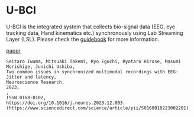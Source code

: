 # U-BCI

U-BCI is the integrated system that collects bio-signal data (EEG, eye tracking data, Hand kinematics etc.) synchronously using Lab Streaming Layer (LSL).
Please check the [guidebook](https://docs.google.com/document/d/1bhhI95ILIQAwalakF6iXgKjvT8xTE3FMfh2FEUU6zqo/edit?usp=sharing) for more information.

[paper](https://doi.org/10.1016/j.neures.2023.12.003)

```
Seitaro Iwama, Mitsuaki Takemi, Ryo Eguchi, Ryotaro Hirose, Masumi Morishige, Junichi Ushiba,
Two common issues in synchronized multimodal recordings with EEG: Jitter and latency,
Neuroscience Research,
2023,
,
ISSN 0168-0102,
https://doi.org/10.1016/j.neures.2023.12.003.
(https://www.sciencedirect.com/science/article/pii/S0168010223002201)
```
